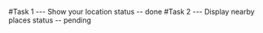 #Task 1 ---
 Show your location  status -- done
 #Task 2 ---
 Display nearby places status -- pending
